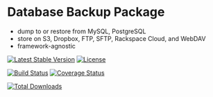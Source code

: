 # Database Backup Package

- dump to or restore from MySQL, PostgreSQL
- store on S3, Dropbox, FTP, SFTP, Rackspace Cloud, and WebDAV
- framework-agnostic

[![Latest Stable Version](https://poser.pugx.org/mccool/database-backup/version.png)](https://packagist.org/packages/mccool/database-backup)
[![License](https://poser.pugx.org/mccool/database-backup/license.png)](https://packagist.org/packages/mccool/database-backup)

[![Build Status](https://travis-ci.org/heybigname/database-backup.svg?branch=master)](https://travis-ci.org/heybigname/database-backup)
[![Coverage Status](https://coveralls.io/repos/heybigname/database-backup/badge.png?branch=master)](https://coveralls.io/r/heybigname/database-backup?branch=master)

[![Total Downloads](https://poser.pugx.org/mccool/database-backup/downloads.png)](https://packagist.org/packages/mccool/database-backup)

